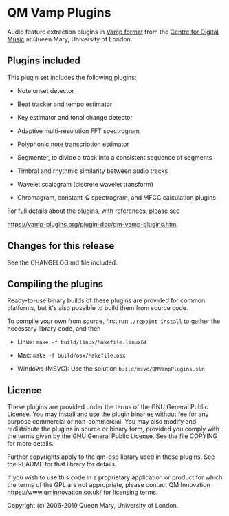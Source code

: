 
QM Vamp Plugins
===============

Audio feature extraction plugins in [Vamp format](https://vamp-plugins.org/)
from the [Centre for Digital Music](http://c4dm.eecs.qmul.ac.uk) at
Queen Mary, University of London.


Plugins included
----------------

This plugin set includes the following plugins:

   * Note onset detector

   * Beat tracker and tempo estimator

   * Key estimator and tonal change detector

   * Adaptive multi-resolution FFT spectrogram

   * Polyphonic note transcription estimator

   * Segmenter, to divide a track into a consistent sequence of segments

   * Timbral and rhythmic similarity between audio tracks

   * Wavelet scalogram (discrete wavelet transform)

   * Chromagram, constant-Q spectrogram, and MFCC calculation plugins

For full details about the plugins, with references, please see

  https://vamp-plugins.org/plugin-doc/qm-vamp-plugins.html


Changes for this release
------------------------

See the CHANGELOG.md file included.


Compiling the plugins
---------------------

Ready-to-use binary builds of these plugins are provided for common
platforms, but it's also possible to build them from source code.

To compile your own from source, first run `./repoint install` to
gather the necessary library code, and then

 - Linux: `make -f build/linux/Makefile.linux64`

 - Mac: `make -f build/osx/Makefile.osx`

 - Windows (MSVC): Use the solution `build/msvc/QMVampPlugins.sln`


Licence
-------

These plugins are provided under the terms of the GNU General Public
License.  You may install and use the plugin binaries without fee for
any purpose commercial or non-commercial.  You may also modify and
redistribute the plugins in source or binary form, provided you comply
with the terms given by the GNU General Public License.  See the file
COPYING for more details.

Further copyrights apply to the qm-dsp library used in these
plugins. See the README for that library for details.

If you wish to use this code in a proprietary application or product
for which the terms of the GPL are not appropriate, please contact QM
Innovation https://www.qminnovation.co.uk/ for licensing terms.

Copyright (c) 2006-2019 Queen Mary, University of London.

